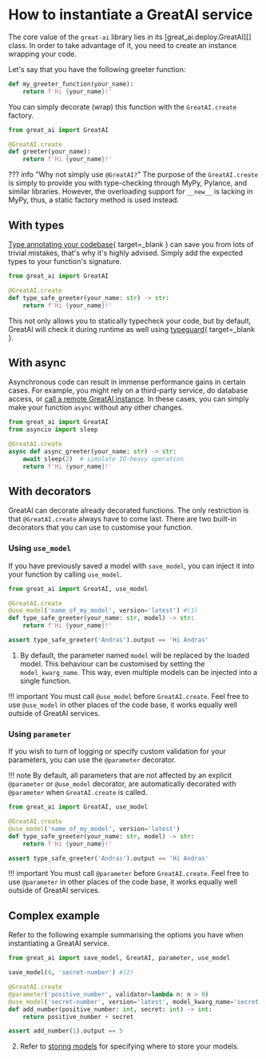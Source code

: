 # How to instantiate a GreatAI service

The core value of the `great-ai` library lies in its [great_ai.deploy.GreatAI][] class. In order to take advantage of it, you need to create an instance wrapping your code.

Let's say that you have the following greeter function:

```python title="greeter.py"
def my_greeter_function(your_name):
    return f'Hi {your_name}!'
```

You can simply decorate (wrap) this function with the `GreatAI.create` factory.

```python title="greeter.py"
from great_ai import GreatAI

@GreatAI.create
def greeter(your_name):
    return f'Hi {your_name}!'
```

??? info "Why not simply use `@GreatAI?`"
    The purpose of the `GreatAI.create` is simply to provide you with type-checking through MyPy, Pylance, and similar libraries. However, the overloading support for `__new__` is lacking in MyPy, thus, a static factory method is used instead.

## With types

[Type annotating your codebase](https://realpython.com/python-type-checking/){ target=_blank } can save you from lots of trivial mistakes, that's why it's highly advised. Simply add the expected types to your function's signature.

```python title="type_safe_greeter.py"
from great_ai import GreatAI

@GreatAI.create
def type_safe_greeter(your_name: str) -> str:
    return f'Hi {your_name}!'
```

This not only allows you to statically typecheck your code, but by default, GreatAI will check it during runtime as well using [typeguard](https://github.com/agronholm/typeguard){ target=_blank }.

## With async

Asynchronous code can result in immense performance gains in certain cases. For example, you might rely on a third-party service, do database access, or [call a remote GreatAI instance](/how-to-guides/call-remote). In these cases, you can simply make your function `async` without any other changes.

```python title="async_greeter.py"
from great_ai import GreatAI
from asyncio import sleep

@GreatAI.create
async def async_greeter(your_name: str) -> str:
    await sleep(2)  # simulate IO-heavy operation
    return f'Hi {your_name}!'
```

## With decorators

GreatAI can decorate already decorated functions. The only restriction is that `@GreatAI.create` always have to come last. There are two built-in decorators that you can use to customise your function.

### Using `use_model`

If you have previously saved a model with `save_model`, you can inject it into your function by calling `use_model`.

```python title="greeter_with_model.py"
from great_ai import GreatAI, use_model

@GreatAI.create
@use_model('name_of_my_model', version='latest') #(1)
def type_safe_greeter(your_name: str, model) -> str:
    return f'Hi {your_name}!'

assert type_safe_greeter('Andras').output == 'Hi Andras'
```

1.  By default, the parameter named `model` will be replaced by the loaded model. This behaviour can be customised by setting the `model_kwarg_name`. This way, even multiple models can be injected into a single function.

!!! important
    You must call `@use_model` before `GreatAI.create`. Feel free to use `@use_model` in other places of the code base, it works equally well outside of GreatAI services. 


### Using `parameter`

If you wish to turn of logging or specify custom validation for your parameters, you can use the `@parameter` decorator.

!!! note
    By default, all parameters that are not affected by an explicit `@parameter` or `@use_model` decorator, are automatically decorated with `@parameter` when `GreatAI.create` is called.

```python "greeter_with_validation.py"
from great_ai import GreatAI, use_model

@GreatAI.create
@use_model('name_of_my_model', version='latest')
def type_safe_greeter(your_name: str, model) -> str:
    return f'Hi {your_name}!'

assert type_safe_greeter('Andras').output == 'Hi Andras'
```

!!! important
    You must call `@parameter` before `GreatAI.create`. Feel free to use `@parameter` in other places of the code base, it works equally well outside of GreatAI services. 


## Complex example

Refer to the following example summarising the options you have when instantiating a GreatAI service.

```python title="complex.py"
from great_ai import save_model, GreatAI, parameter, use_model

save_model(4, 'secret-number') #(2)

@GreatAI.create
@parameter('positive_number', validator=lambda n: n > 0)
@use_model('secret-number', version='latest', model_kwarg_name='secret')
def add_number(positive_number: int, secret: int) -> int:
    return positive_number + secret

assert add_number(1).output == 5
```

2.  Refer to [storing models](/how-to-guides/store-models) for specifying where to store your models. 
